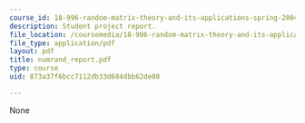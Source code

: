 ```yaml
---
course_id: 18-996-random-matrix-theory-and-its-applications-spring-2004
description: Student project report.
file_location: /coursemedia/18-996-random-matrix-theory-and-its-applications-spring-2004/873a37f6bcc7112db33d684dbb62de08_numrand_report.pdf
file_type: application/pdf
layout: pdf
title: numrand_report.pdf
type: course
uid: 873a37f6bcc7112db33d684dbb62de08

---
```

None
